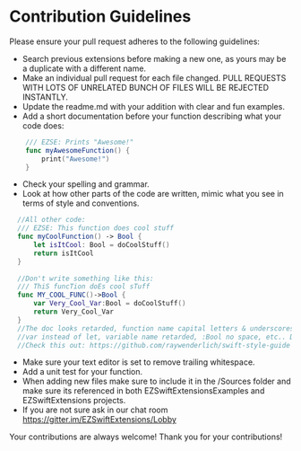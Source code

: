 # Contribution Guidelines

Please ensure your pull request adheres to the following guidelines:

- Search previous extensions before making a new one, as yours may be a duplicate with a different name.
- Make an individual pull request for each file changed. PULL REQUESTS WITH LOTS OF UNRELATED BUNCH OF FILES WILL BE REJECTED INSTANTLY. 
- Update the readme.md with your addition with clear and fun examples. 
- Add a short documentation before your function describing what your code does:

```swift
    /// EZSE: Prints "Awesome!"
    func myAwesomeFunction() {
        print("Awesome!")
    }
```

- Check your spelling and grammar.
- Look at how other parts of the code are written, mimic what you see in terms of style and conventions. 

```swift
  //All other code:
  /// EZSE: This function does cool stuff
  func myCoolFunction() -> Bool {
      let isItCool: Bool = doCoolStuff()
      return isItCool
  }
  
  //Don't write something like this:
  /// ThiS funcTion doEs cool sTuff
  func MY_COOL_FUNC()->Bool {
      var Very_Cool_Var:Bool = doCoolStuff()
      return Very_Cool_Var
  }
  //The doc looks retarded, function name capital letters & underscores, spaces between "->", 
  //var instead of let, variable name retarded, :Bool no space, etc.. Don't be that guy!
  //Check this out: https://github.com/raywenderlich/swift-style-guide
```

- Make sure your text editor is set to remove trailing whitespace.
- Add a unit test for your function.
- When adding new files make sure to include it in the /Sources folder and make sure its referenced in both EZSwiftExtensionsExamples and EZSwiftExtensions projects.
- If you are not sure ask in our chat room https://gitter.im/EZSwiftExtensions/Lobby

Your contributions are always welcome!  Thank you for your contributions!
